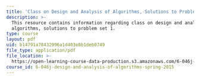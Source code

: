 ```yaml
---
title: 'Class on Design and Analysis of Algorithms, Solutions to Problem Set 1'
description: >-
  This resource contains information regarding class on design and analysis of
  algorithms, solutions to problem set 1.
type: course
layout: pdf
uid: b14791a78432996a1d403e8b1deb0749
file_type: application/pdf
file_location: >-
  https://open-learning-course-data-production.s3.amazonaws.com/6-046j-design-and-analysis-of-algorithms-spring-2015/b14791a78432996a1d403e8b1deb0749_MIT6_046JS15_pset1sols.pdf
course_id: 6-046j-design-and-analysis-of-algorithms-spring-2015
---
```

